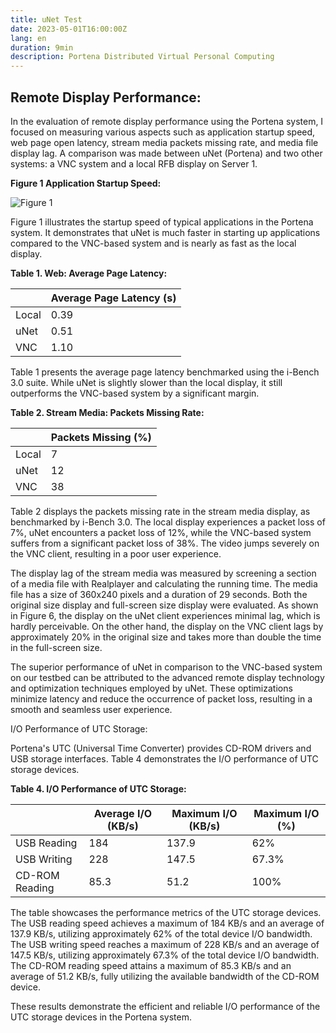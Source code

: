 ```yaml
---
title: uNet Test
date: 2023-05-01T16:00:00Z
lang: en
duration: 9min
description: Portena Distributed Virtual Personal Computing
---
```


## Remote Display Performance:

In the evaluation of remote display performance using the Portena system, I focused on measuring various aspects such as application startup speed, web page open latency, stream media packets missing rate, and media file display lag. A comparison was made between uNet (Portena) and two other systems: a VNC system and a local RFB display on Server 1.

**Figure 1 Application Startup Speed:**

![Figure 1](https://media.discordapp.net/attachments/971299427715272734/1116730737480171570/Screenshot_from_2023-06-09_19-39-03.png?width=392&height=290)

Figure 1 illustrates the startup speed of typical applications in the Portena system. It demonstrates that uNet is much faster in starting up applications compared to the VNC-based system and is nearly as fast as the local display.

**Table 1. Web: Average Page Latency:**

|                | Average Page Latency (s) |
|----------------|--------------------------|
| Local          | 0.39                     |
| uNet           | 0.51                     |
| VNC            | 1.10                     |

Table 1 presents the average page latency benchmarked using the i-Bench 3.0 suite. While uNet is slightly slower than the local display, it still outperforms the VNC-based system by a significant margin.

**Table 2. Stream Media: Packets Missing Rate:**

|                | Packets Missing (%) |
|----------------|---------------------|
| Local          | 7                   |
| uNet           | 12                  |
| VNC            | 38                  |

Table 2 displays the packets missing rate in the stream media display, as benchmarked by i-Bench 3.0. The local display experiences a packet loss of 7%, uNet encounters a packet loss of 12%, while the VNC-based system suffers from a significant packet loss of 38%. The video jumps severely on the VNC client, resulting in a poor user experience.

The display lag of the stream media was measured by screening a section of a media file with Realplayer and calculating the running time. The media file has a size of 360x240 pixels and a duration of 29 seconds. Both the original size display and full-screen size display were evaluated. As shown in Figure 6, the display on the uNet client experiences minimal lag, which is hardly perceivable. On the other hand, the display on the VNC client lags by approximately 20% in the original size and takes more than double the time in the full-screen size.


The superior performance of uNet in comparison to the VNC-based system on our testbed can be attributed to the advanced remote display technology and optimization techniques employed by uNet. These optimizations minimize latency and reduce the occurrence of packet loss, resulting in a smooth and seamless user experience.

I/O Performance of UTC Storage:

Portena's UTC (Universal Time Converter) provides CD-ROM drivers and USB storage interfaces. Table 4 demonstrates the I/O performance of UTC storage devices.

**Table 4. I/O Performance of UTC Storage:**

|                 | Average I/O (KB/s) | Maximum I/O (KB/s) | Maximum I/O (%) |
|-----------------|--------------------|--------------------|-----------------|
| USB Reading     | 184                | 137.9              | 62%             |
| USB Writing     | 228                | 147.5              | 67.3%           |
| CD-ROM Reading  | 85.3               | 51.2               | 100%            |

The table showcases the performance metrics of the UTC storage devices. The USB reading speed achieves a maximum of 184 KB/s and an average of 137.9 KB/s, utilizing approximately 62% of the total device I/O bandwidth. The USB writing speed reaches a maximum of 228 KB/s and an average of 147.5 KB/s, utilizing approximately 67.3% of the total device I/O bandwidth. The CD-ROM reading speed attains a maximum of 85.3 KB/s and an average of 51.2 KB/s, fully utilizing the available bandwidth of the CD-ROM device.

These results demonstrate the efficient and reliable I/O performance of the UTC storage devices in the Portena system.

